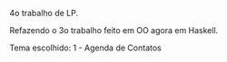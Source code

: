 4o trabalho de LP.

Refazendo o 3o trabalho feito em OO agora em Haskell.

Tema escolhido: 1 - Agenda de Contatos
